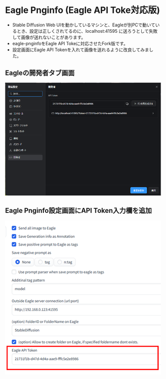 # Eagle Pnginfo (Eagle API Toke対応版)

- Stable Diffusion Web UIを動かしているマシンと、Eagleが別PCで動いているとき、設定は正しくされてるのに、localhost:41595 に送ろうとして失敗して画像が送れないことがあります。
- eagle-pnginfoをEagle API Tokeに対応させたFork版です。
- 設定画面にEagle API Tokenを入れて画像を送れるように改良してみました。

## Eagleの開発者タブ画面
![](misc/EagleAPIToken.png)

## Eagle Pnginfo設定画面にAPI Token入力欄を追加
![](misc/APISetting.png)



